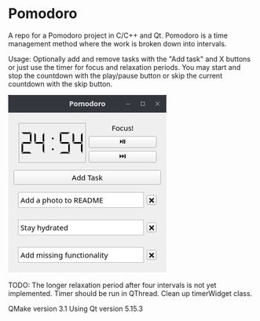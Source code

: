 # Pomodoro
A repo for a Pomodoro project in C/C++ and Qt.
Pomodoro is a time management method 
where the work is broken down into intervals.

Usage: 
Optionally add and remove tasks with the "Add task" and X buttons
or just use the timer for focus and relaxation periods.
You may start and stop the countdown with the play/pause button 
or skip the current countdown with the skip button.

![ScreenShot](/screenshots/main_window.png)

TODO: 
The longer relaxation period after four intervals is not yet implemented.
Timer should be run in QThread.
Clean up timerWidget class.

QMake version 3.1
Using Qt version 5.15.3
